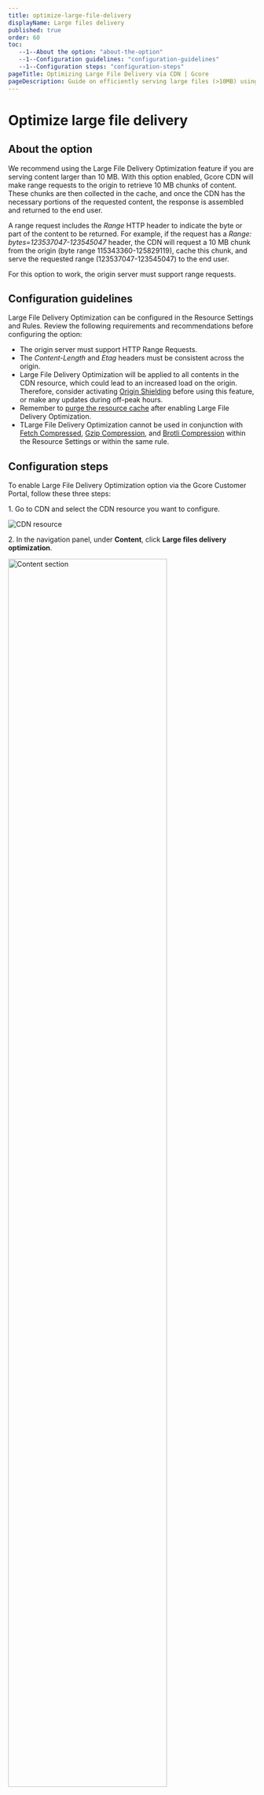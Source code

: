 ```yaml
---
title: optimize-large-file-delivery
displayName: Large files delivery
published: true
order: 60
toc:
   --1--About the option: "about-the-option"
   --1--Configuration guidelines: "configuration-guidelines"
   --1--Configuration steps: "configuration-steps"
pageTitle: Optimizing Large File Delivery via CDN | Gcore
pageDescription: Guide on efficiently serving large files (>10MB) using Gcore CDN Large File Delivery Optimization feature.
---
```

# Optimize large file delivery

## About the option

We recommend using the Large File Delivery Optimization feature if you are serving content larger than 10 MB. With this option enabled, Gcore CDN will make range requests to the origin to retrieve 10 MB chunks of content. These chunks are then collected in the cache, and once the CDN has the necessary portions of the requested content, the response is assembled and returned to the end user.

A range request includes the *Range* HTTP header to indicate the byte or part of the content to be returned. For example, if the request has a *Range: bytes=123537047-123545047* header, the CDN will request a 10 MB chunk from the origin (byte range 115343360-125829119), cache this chunk, and serve the requested range (123537047-123545047) to the end user.

For this option to work, the origin server must support range requests.

## Configuration guidelines

Large File Delivery Optimization can be configured in the Resource Settings and Rules. Review the following requirements and recommendations before configuring the option:

- The origin server must support HTTP Range Requests.
- The *Content-Length* and *Etag* headers must be consistent across the origin.
- Large File Delivery Optimization will be applied to all contents in the CDN resource, which could lead to an increased load on the origin. Therefore, consider activating <a href="https://gcore.com/docs/cdn/cdn-resource-options/general/enable-and-configure-origin-shielding" target="_blank">Origin Shielding</a> before using this feature, or make any updates during off-peak hours.
- Remember to <a href="https://gcore.com/docs/cdn/clear-cdn-resource-cache-by-url-pattern-or-all" target="_blank">purge the resource cache</a> after enabling Large File Delivery Optimization.
- TLarge File Delivery Optimization cannot be used in conjunction with <a href="https://gcore.com/docs/cdn/cdn-resource-options/compression/configure-fetch-compression" target="_blank">Fetch Compressed</a>, <a href="https://gcore.com/docs/cdn/cdn-resource-options/compression/configure-gzip-and-brotli-compression#gzip" target="_blank">Gzip Compression</a>, and <a href="https://gcore.com/docs/cdn/cdn-resource-options/compression/configure-gzip-and-brotli-compression#brotli" target="_blank">Brotli Compression</a> within the Resource Settings or within the same rule.

## Configuration steps

To enable Large File Delivery Optimization option via the Gcore Customer Portal, follow these three steps:

1\. Go to CDN and select the CDN resource you want to configure.

<img src="https://assets.gcore.pro/docs/cdn/cdn-resource-options/optimize-large-file-delivery/12478782810513.png" alt=" CDN resource ">

2\. In the navigation panel, under **Content**, click **Large files delivery optimization**.

<img src="https://assets.gcore.pro/docs/cdn/cdn-resource-options/optimize-large-file-delivery/12479228932497.png" alt="Content section" width="80%">

3\. Turn on the toggle for **Enable Large files delivery optimization**.

<img src="https://assets.gcore.pro/docs/cdn/cdn-resource-options/optimize-large-file-delivery/12479601956241.png" alt="Enable Large files delivery optimization " width="50%">

<alert-element type="warning" title="Warning">

When Large File delivery optimization is enabled, the HTTP *Etag* header will be concealed in responses.

</alert-element>
